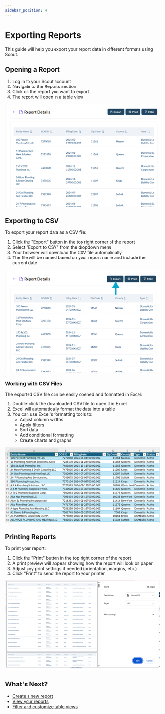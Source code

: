 ```yaml
---
sidebar_position: 4
---
```


# Exporting Reports

This guide will help you export your report data in different formats using Scout.

## Opening a Report

1. Log in to your Scout account
2. Navigate to the Reports section
3. Click on the report you want to export
4. The report will open in a table view

![Open Report](/img/viewreport3.png)

## Exporting to CSV

To export your report data as a CSV file:

1. Click the "Export" button in the top right corner of the report
2. Select "Export to CSV" from the dropdown menu
3. Your browser will download the CSV file automatically
4. The file will be named based on your report name and include the current date

![Export Button](/img/export1.png)

### Working with CSV Files

The exported CSV file can be easily opened and formatted in Excel:

1. Double-click the downloaded CSV file to open it in Excel
2. Excel will automatically format the data into a table
3. You can use Excel's formatting tools to:
   - Adjust column widths
   - Apply filters
   - Sort data
   - Add conditional formatting
   - Create charts and graphs

![Excel Formatting](/img/export2.png)

## Printing Reports

To print your report:

1. Click the "Print" button in the top right corner of the report
2. A print preview will appear showing how the report will look on paper
3. Adjust any print settings if needed (orientation, margins, etc.)
4. Click "Print" to send the report to your printer

![Print Button](/img/export3.png)

## What's Next?

- [Create a new report](create-a-report.md)
- [View your reports](view-reports.md)
- [Filter and customize table views](filtering-and-table-views.md)
